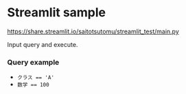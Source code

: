 # Streamlit sample

https://share.streamlit.io/saitotsutomu/streamlit_test/main.py

Input query and execute.

### Query example

- `クラス == 'A'`
- `数学 == 100`
